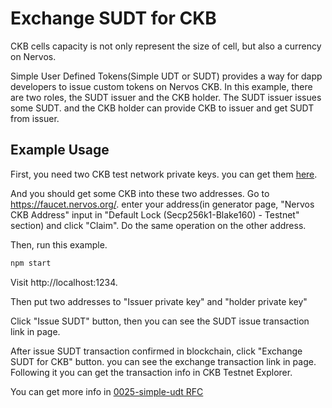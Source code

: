 # Exchange SUDT for CKB
CKB cells capacity is not only represent the size of cell, but also a currency on Nervos.

Simple User Defined Tokens(Simple UDT or SUDT) provides a way for dapp developers to issue custom tokens on Nervos CKB.
In this example, there are two roles, the SUDT issuer and the CKB holder. The SUDT issuer issues some SUDT. and the CKB holder can provide CKB to issuer and get SUDT from issuer.
## Example Usage
First, you need two CKB test network private keys. you can get them [here](https://ckb.tools/generator).


And you should get some CKB into these two addresses.
Go to https://faucet.nervos.org/.
enter your address(in generator page, "Nervos CKB Address" input in "Default Lock (Secp256k1-Blake160) - Testnet" section) and click "Claim". Do the same operation on the other address.

Then, run this example.
```bash
npm start
```
Visit http://localhost:1234.

Then put two addresses to "Issuer private key" and "holder private key"

Click "Issue SUDT" button, then you can see the SUDT issue transaction link in page.

After issue SUDT transaction confirmed in blockchain, click "Exchange SUDT for CKB" button.
you can see the exchange transaction link in page. Following it you can get the transaction info in CKB Testnet Explorer.

You can get more info in [0025-simple-udt RFC](https://github.com/nervosnetwork/rfcs/blob/master/rfcs/0025-simple-udt/0025-simple-udt.md)
